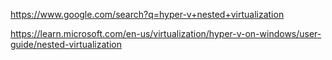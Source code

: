 https://www.google.com/search?q=hyper-v+nested+virtualization

https://learn.microsoft.com/en-us/virtualization/hyper-v-on-windows/user-guide/nested-virtualization

